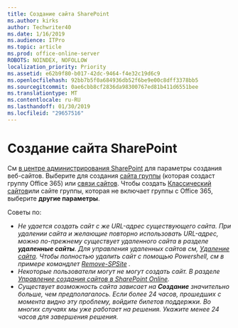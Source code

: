 ```yaml
---
title: Создание сайта SharePoint
ms.author: kirks
author: Techwriter40
ms.date: 1/16/2019
ms.audience: ITPro
ms.topic: article
ms.prod: office-online-server
ROBOTS: NOINDEX, NOFOLLOW
localization_priority: Priority
ms.assetid: e62b9f80-b017-42dc-9464-f4e32c19d6c9
ms.openlocfilehash: 92bb7b5f0a684936db52f6be9e00c8dff3378bb5
ms.sourcegitcommit: 0ae6cbb8cf2836da98300767ed81b411d6551bee
ms.translationtype: MT
ms.contentlocale: ru-RU
ms.lasthandoff: 01/30/2019
ms.locfileid: "29657516"
---
```

# <a name="create-a-sharepoint-site"></a>Создание сайта SharePoint

См [в центре администрирования SharePoint](https://docs.microsoft.com/sharepoint/manage-site-creation ) для параметры создания веб-сайтов. Выберите для создания [сайта группы](https://support.office.com/article/create-a-team-site-in-sharepoint-ef10c1e7-15f3-42a3-98aa-b5972711777d?ui=en-US&amp;rs=en-US&amp;ad=US) (которая создаст группу Office 365) или [связи сайтов](https://support.office.com/article/7fb44b20-a72f-4d2c-9173-fc8f59ba50eb). Чтобы создать [Классический сайтов](https://docs.microsoft.com/sharepoint/manage-sites-in-new-admin-center#create-a-site)или сайте группы, которая не включает группы с Office 365, выберите **другие параметры**. 
  
Советы по:
- *Не удается создать сайт с же URL-адрес существующего сайта. При удалении сайта и желающие повторно использовать URL-адрес, можно по-прежнему существует удаленного сайта в разделе **удаленные сайты**. Для управления удаленных сайтов см, [Удаление сайта](https://docs.microsoft.com/sharepoint/manage-sites-in-new-admin-center#delete-a-site). Чтобы полностью удалить сайт с помощью Powershell, см в примере командлет [Remove-SPSite](https://docs.microsoft.com/sharepoint/manage-sites-in-new-admin-center#delete-a-site) .*
- *Некоторые пользователи могут не могут создать сайт. В разделе [Управление создания сайтов в SharePoint Online](https://docs.microsoft.com/sharepoint/manage-site-creation).*
- *Существует возможность сайта зависает на **Создание** значительно больше, чем предполагалось. Если более 24 часов, прошедших с момента видно эту проблему, войдите билетов поддержки. Во многих случаях мы уже работает на решения. Укажите менее 24 часов для завершения решения.*
